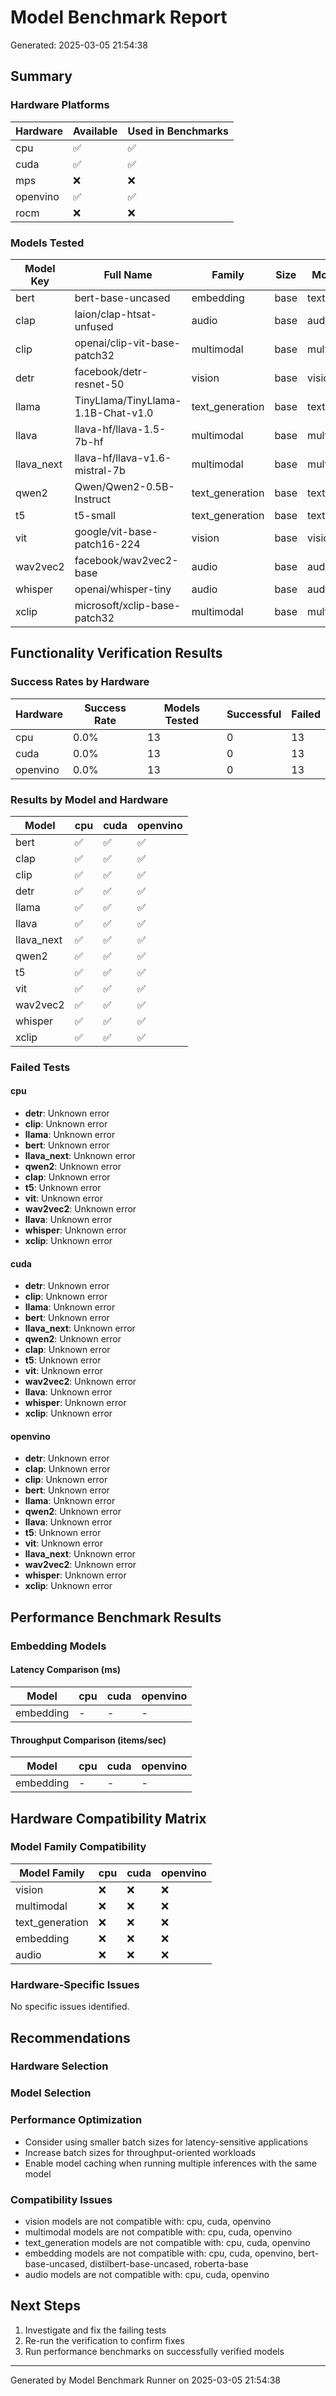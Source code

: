 # Model Benchmark Report

Generated: 2025-03-05 21:54:38

## Summary

### Hardware Platforms

| Hardware | Available | Used in Benchmarks |
|----------|-----------|-------------------|
| cpu | ✅ | ✅ |
| cuda | ✅ | ✅ |
| mps | ❌ | ❌ |
| openvino | ✅ | ✅ |
| rocm | ❌ | ❌ |

### Models Tested

| Model Key | Full Name | Family | Size | Modality |
|-----------|-----------|--------|------|----------|
| bert | bert-base-uncased | embedding | base | text |
| clap | laion/clap-htsat-unfused | audio | base | audio |
| clip | openai/clip-vit-base-patch32 | multimodal | base | multimodal |
| detr | facebook/detr-resnet-50 | vision | base | vision |
| llama | TinyLlama/TinyLlama-1.1B-Chat-v1.0 | text_generation | base | text |
| llava | llava-hf/llava-1.5-7b-hf | multimodal | base | multimodal |
| llava_next | llava-hf/llava-v1.6-mistral-7b | multimodal | base | multimodal |
| qwen2 | Qwen/Qwen2-0.5B-Instruct | text_generation | base | text |
| t5 | t5-small | text_generation | base | text |
| vit | google/vit-base-patch16-224 | vision | base | vision |
| wav2vec2 | facebook/wav2vec2-base | audio | base | audio |
| whisper | openai/whisper-tiny | audio | base | audio |
| xclip | microsoft/xclip-base-patch32 | multimodal | base | multimodal |

## Functionality Verification Results

### Success Rates by Hardware

| Hardware | Success Rate | Models Tested | Successful | Failed |
|----------|--------------|---------------|------------|--------|
| cpu | 0.0% | 13 | 0 | 13 |
| cuda | 0.0% | 13 | 0 | 13 |
| openvino | 0.0% | 13 | 0 | 13 |

### Results by Model and Hardware

| Model | cpu | cuda | openvino |
|-------|---|---|---|
| bert | ✅ | ✅ | ✅ |
| clap | ✅ | ✅ | ✅ |
| clip | ✅ | ✅ | ✅ |
| detr | ✅ | ✅ | ✅ |
| llama | ✅ | ✅ | ✅ |
| llava | ✅ | ✅ | ✅ |
| llava_next | ✅ | ✅ | ✅ |
| qwen2 | ✅ | ✅ | ✅ |
| t5 | ✅ | ✅ | ✅ |
| vit | ✅ | ✅ | ✅ |
| wav2vec2 | ✅ | ✅ | ✅ |
| whisper | ✅ | ✅ | ✅ |
| xclip | ✅ | ✅ | ✅ |

### Failed Tests

#### cpu

- **detr**: Unknown error
- **clip**: Unknown error
- **llama**: Unknown error
- **bert**: Unknown error
- **llava_next**: Unknown error
- **qwen2**: Unknown error
- **clap**: Unknown error
- **t5**: Unknown error
- **vit**: Unknown error
- **wav2vec2**: Unknown error
- **llava**: Unknown error
- **whisper**: Unknown error
- **xclip**: Unknown error

#### cuda

- **detr**: Unknown error
- **clip**: Unknown error
- **llama**: Unknown error
- **bert**: Unknown error
- **llava_next**: Unknown error
- **qwen2**: Unknown error
- **clap**: Unknown error
- **t5**: Unknown error
- **vit**: Unknown error
- **wav2vec2**: Unknown error
- **llava**: Unknown error
- **whisper**: Unknown error
- **xclip**: Unknown error

#### openvino

- **detr**: Unknown error
- **clap**: Unknown error
- **clip**: Unknown error
- **bert**: Unknown error
- **llama**: Unknown error
- **qwen2**: Unknown error
- **llava**: Unknown error
- **t5**: Unknown error
- **vit**: Unknown error
- **llava_next**: Unknown error
- **wav2vec2**: Unknown error
- **whisper**: Unknown error
- **xclip**: Unknown error

## Performance Benchmark Results

### Embedding Models

#### Latency Comparison (ms)

| Model | cpu | cuda | openvino |
|-------|---|---|---|
| embedding | - | - | - |

#### Throughput Comparison (items/sec)

| Model | cpu | cuda | openvino |
|-------|---|---|---|
| embedding | - | - | - |

## Hardware Compatibility Matrix

### Model Family Compatibility

| Model Family | cpu | cuda | openvino |
|--------------|---|---|---|
| vision | ❌ | ❌ | ❌ |
| multimodal | ❌ | ❌ | ❌ |
| text_generation | ❌ | ❌ | ❌ |
| embedding | ❌ | ❌ | ❌ |
| audio | ❌ | ❌ | ❌ |

### Hardware-Specific Issues

No specific issues identified.

## Recommendations

### Hardware Selection


### Model Selection


### Performance Optimization

- Consider using smaller batch sizes for latency-sensitive applications
- Increase batch sizes for throughput-oriented workloads
- Enable model caching when running multiple inferences with the same model

### Compatibility Issues

- vision models are not compatible with: cpu, cuda, openvino
- multimodal models are not compatible with: cpu, cuda, openvino
- text_generation models are not compatible with: cpu, cuda, openvino
- embedding models are not compatible with: cpu, cuda, openvino, bert-base-uncased, distilbert-base-uncased, roberta-base
- audio models are not compatible with: cpu, cuda, openvino

## Next Steps

1. Investigate and fix the failing tests
2. Re-run the verification to confirm fixes
3. Run performance benchmarks on successfully verified models

---

Generated by Model Benchmark Runner on 2025-03-05 21:54:38
